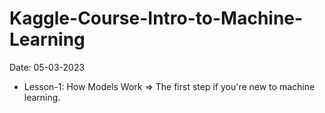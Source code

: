 # Kaggle-Course-Intro-to-Machine-Learning

Date: 05-03-2023
- Lesson-1: How Models Work => The first step if you're new to machine learning.

